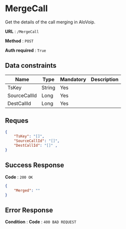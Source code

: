 # MergeCall

Get the details of the call merging in AloVoip.

**URL** : `/MergeCall`

**Method** : `POST`

**Auth required** : `True`


## Data constraints

|Name|Type|Mandatory|Description|
|-|-|-|-| 
|TsKey |String|Yes|  |
|SourceCallId |Long |Yes | |
|DestCallId |Long |Yes | |

## Reques 

```json
{
    "TsKey": "[]",
    "SourceCallId": "[]",
    "DestCallId": "[]" ,
}
```

## Success Response

**Code** : `200 OK`

```json
{
    "Merged": ""
}
```

## Error Response

**Condition** : 
**Code** : `400 BAD REQUEST`

` ` 


